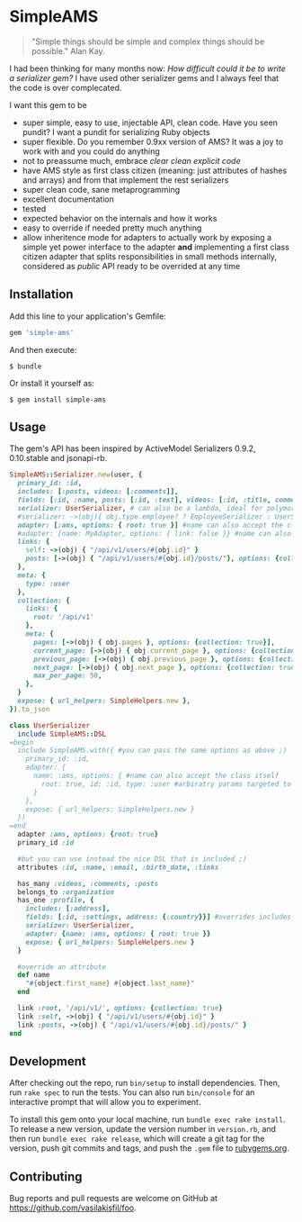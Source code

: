 # SimpleAMS
> "Simple things should be simple and complex things should be possible." Alan Kay.

I had been thinking for many months now: *How difficult could it be to write a serializer gem?*
I have used other serializer gems and I always feel that the code is over complecated.

I want this gem to be
* super simple, easy to use, injectable API, clean code. Have you seen pundit? I want a pundit for serializing Ruby objects
* super flexible. Do you remember 0.9xx version of AMS? It was a joy to work with and you could do anything
* not to preassume much, embrace *clear clean explicit code*
* have AMS style as first class citizen (meaning: just attributes of hashes and arrays) and from that implement the rest serializers
* super clean code, sane metaprogramming
* excellent documentation
* tested
* expected behavior on the internals and how it works
* easy to override if needed pretty much anything
* allow inheritence mode for adapters to actually work by exposing a simple yet power interface to the adapter **and**
implementing a first class citizen adapter that splits responsibilities in small methods internally,
considered as _public_ API ready to be overrided at any time

## Installation

Add this line to your application's Gemfile:

```ruby
gem 'simple-ams'
```

And then execute:

    $ bundle

Or install it yourself as:

    $ gem install simple-ams

## Usage
The gem's API has been inspired by ActiveModel Serializers 0.9.2, 0.10.stable and jsonapi-rb.

```ruby
SimpleAMS::Serializer.new(user, {
  primary_id: :id,
  includes: [:posts, videos: [:comments]],
  fields: [:id, :name, posts: [:id, :text], videos: [:id, :title, comments: [:id, :text]]] #overrides includes when association is specified
  serializer: UserSerializer, # can also be a lambda, ideal for polymorphic records
  #serializer: ->(obj){ obj.type.employee? ? EmployeeSerializer : UserSerializer }
  adapter: [:ams, options: { root: true }] #name can also accept the class itself, options are passed to the adapter
  #adapter: [name: MyAdapter, options: { link: false }} #name can also accept the class itself
  links: {
    self: ->(obj) { "/api/v1/users/#{obj.id}" }
    posts: [->(obj) { "/api/v1/users/#{obj.id}/posts/"}, options: {collection: true}}
  },
  meta: {
    type: :user
  },
  collection: {
    links: {
      root: '/api/v1'
    },
    meta: {
      pages: [->(obj) { obj.pages }, options: {collection: true}],
      current_page: [->(obj) { obj.current_page }, options: {collection: true}],
      previous_page: [->(obj) { obj.previous_page }, options: {collection: true}],
      next_page: [->(obj) { obj.next_page }, options: {collection: true}],
      max_per_page: 50,
    },
  }
  expose: { url_helpers: SimpleHelpers.new },
}).to_json

class UserSerializer
  include SimpleAMS::DSL
=begin
  include SimpleAMS.with({ #you can pass the same options as above ;)
    primary_id: :id,
    adapter: {
      name: :ams, options: { #name can also accept the class itself
        root: true, id: :id, type: :user #arbiratry params targeted to adapter
      }
    },
    expose: { url_helpers: SimpleHelpers.new }
  })
=end
  adapter :ams, options: {root: true}
  primary_id :id

  #but you can use instead the nice DSL that is included ;)
  attributes :id, :name, :email, :birth_date, :links

  has_many :videos, :comments, :posts
  belongs_to :organization
  has_one :profile, {
    includes: [:address],
    fields: [:id, :settings, address: {:country}}] #overrides includes when association is specified
    serializer: UserSerializer,
    adapter: {name: :ams, options: { root: true }}
    expose: { url_helpers: SimpleHelpers.new }
  }

  #override an attribute
  def name
    "#{object.first_name} #{object.last_name}"
  end

  link :root, '/api/v1/', options: {collection: true}
  link :self, ->(obj) { "/api/v1/users/#{obj.id}" }
  link :posts, ->(obj) { "/api/v1/users/#{obj.id}/posts/" }
end
```

## Development

After checking out the repo, run `bin/setup` to install dependencies. Then, run `rake spec` to run the tests. You can also run `bin/console` for an interactive prompt that will allow you to experiment.

To install this gem onto your local machine, run `bundle exec rake install`. To release a new version, update the version number in `version.rb`, and then run `bundle exec rake release`, which will create a git tag for the version, push git commits and tags, and push the `.gem` file to [rubygems.org](https://rubygems.org).

## Contributing

Bug reports and pull requests are welcome on GitHub at https://github.com/vasilakisfil/foo.
